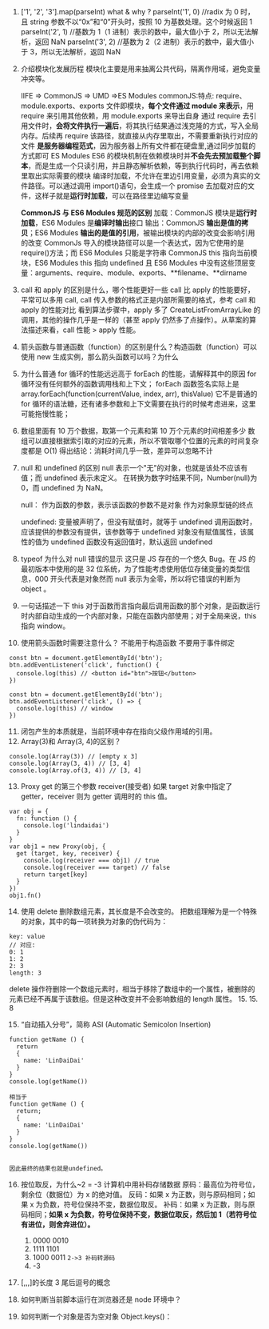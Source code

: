 1. ['1', '2', '3'].map(parseInt) what & why ?
   parseInt('1', 0) //radix 为 0 时，且 string 参数不以“0x”和“0”开头时，按照 10 为基数处理。这个时候返回 1
   parseInt('2', 1) //基数为 1（1 进制）表示的数中，最大值小于 2，所以无法解析，返回 NaN
   parseInt('3', 2) //基数为 2（2 进制）表示的数中，最大值小于 3，所以无法解析，返回 NaN
2. 介绍模块化发展历程
   模块化主要是用来抽离公共代码，隔离作用域，避免变量冲突等。

   IIFE => CommonJS => UMD =>ES Modules
   commonJS:特点: require、module.exports、exports
   文件即模块，**每个文件通过 module 来表示**，用 require 来引用其他依赖，用 module.exports 来导出自身
   通过 require 去引用文件时，**会将文件执行一遍后**，将其执行结果通过浅克隆的方式，写入全局内存。后续再 require 该路径，就直接从内存里取出，不需要重新执行对应的文件
   **是服务器编程范式**，因为服务器上所有文件都在硬盘里,通过同步加载的方式即可
   ES Modules
   ES6 的模块机制在依赖模块时并**不会先去预加载整个脚本**，而是生成一个只读引用，并且静态解析依赖，等到执行代码时，再去依赖里取出实际需要的模块
   编译时加载，不允许在里边引用变量，必须为真实的文件路径。可以通过调用 import()语句，会生成一个 promise 去加载对应的文件，这样子就是**运行时加载**，可以在路径里边编写变量

   **CommonJS 与 ES6 Modules 规范的区别**
   加载：CommonJS 模块是**运行时加载**，ES6 Modules 是**编译时输出**接口
   输出：CommonJS **输出是值的拷贝**；ES6 Modules **输出的是值的引用**，被输出模块的内部的改变会影响引用的改变
   CommonJs 导入的模块路径可以是一个表达式，因为它使用的是 require()方法；而 ES6 Modules 只能是字符串
   CommonJS this 指向当前模块，ES6 Modules this 指向 undefined
   且 ES6 Modules 中没有这些顶层变量：arguments、require、module、exports、**filename、**dirname

3. call 和 apply 的区别是什么，哪个性能更好一些
   call 比 apply 的性能要好，平常可以多用 call, call 传入参数的格式正是内部所需要的格式，参考 call 和 apply 的性能对比
   看到算法步骤中，apply 多了 CreateListFromArrayLike 的调用，其他的操作几乎是一样的（甚至 apply 仍然多了点操作）。从草案的算法描述来看，call 性能 > apply 性能。

4. 箭头函数与普通函数（function）的区别是什么？构造函数（function）可以使用 new 生成实例，那么箭头函数可以吗？为什么

5. 为什么普通 for 循环的性能远远高于 forEach 的性能，请解释其中的原因
   for 循环没有任何额外的函数调用栈和上下文；
   forEach 函数签名实际上是 array.forEach(function(currentValue, index, arr), thisValue)
   它不是普通的 for 循环的语法糖，还有诸多参数和上下文需要在执行的时候考虑进来，这里可能拖慢性能；
6. 数组里面有 10 万个数据，取第一个元素和第 10 万个元素的时间相差多少
   数组可以直接根据索引取的对应的元素，所以不管取哪个位置的元素的时间复杂度都是 O(1)
   得出结论：消耗时间几乎一致，差异可以忽略不计
7. null 和 undefined 的区别
   null 表示一个"无"的对象，也就是该处不应该有值；而 undefined 表示未定义。
   在转换为数字时结果不同，Number(null)为 0，而 undefined 为 NaN。

   null：
   作为函数的参数，表示该函数的参数不是对象
   作为对象原型链的终点

   undefined:
   变量被声明了，但没有赋值时，就等于 undefined
   调用函数时，应该提供的参数没有提供，该参数等于 undefined
   对象没有赋值属性，该属性的值为 undefined
   函数没有返回值时，默认返回 undefined

8. typeof 为什么对 null 错误的显示
   这只是 JS 存在的一个悠久 Bug。在 JS 的最初版本中使用的是 32 位系统，为了性能考虑使用低位存储变量的类型信息，000 开头代表是对象然而 null 表示为全零，所以将它错误的判断为 object 。
9. 一句话描述一下 this
   对于函数而言指向最后调用函数的那个对象，是函数运行时内部自动生成的一个内部对象，只能在函数内部使用；对于全局来说，this 指向 window。
10. 使用箭头函数时需要注意什么？
    不能用于构造函数
    不要用于事件绑定

```JS
const btn = document.getElementById('btn');
btn.addEventListener('click', function() {
  console.log(this) // <button id="btn">按钮</button>
})

const btn = document.getElementById('btn');
btn.addEventListener('click', () => {
  console.log(this) // window
})

```

11. 闭包产生的本质就是，当前环境中存在指向父级作用域的引用。
12. Array(3)和 Array(3, 4)的区别？

```JS
console.log(Array(3)) // [empty x 3]
console.log(Array(3, 4)) // [3, 4]
console.log(Array.of(3, 4)) // [3, 4]
```

13. Proxy get 的第三个参数 receiver(接受者)
    如果 target 对象中指定了 getter，receiver 则为 getter 调用时的 this 值。

```JS
var obj = {
  fn: function () {
    console.log('lindaidai')
  }
}
var obj1 = new Proxy(obj, {
  get (target, key, receiver) {
    console.log(receiver === obj1) // true
    console.log(receiver === target) // false
    return target[key]
  }
})
obj1.fn()

```

14. 使用 delete 删除数组元素，其长度是不会改变的。
    把数组理解为是一个特殊的对象，其中的每一项转换为对象的伪代码为：

```JS
key: value
// 对应:
0: 1
1: 2
2: 3
length: 3

```

delete 操作符删除一个数组元素时，相当于移除了数组中的一个属性，被删除的元素已经不再属于该数组。但是这种改变并不会影响数组的 length 属性。 15. 15. 8

15. “自动插入分号”，简称 ASI (Automatic Semicolon Insertion)

```JS
function getName () {
  return
  {
    name: 'LinDaiDai'
  }
}
console.log(getName())

相当于
function getName () {
  return;
  {
    name: 'LinDaiDai'
  }
}
console.log(getName())


因此最终的结果也就是undefined。
```

16. 按位取反，为什么~2 = -3
    计算机中用补码存储数据
    原码：最高位为符号位，剩余位（数据位）为 x 的绝对值。
    反码：如果 x 为正数，则与原码相同；如果 x 为负数，符号位保持不变，数据位取反。
    补码：如果 x 为正数，则与原码相同；**如果 x 为负数，符号位保持不变，数据位取反，然后加 1（若符号位有进位，则舍弃进位）。**

    1. 0000 0010
    2. 1111 1101
    3. 1000 0011 `2->3 补码转源码`
    4. -3

17. [,,,]的长度
    3
    尾后逗号的概念
18. 如何判断当前脚本运行在浏览器还是 node 环境中？
19. 如何判断一个对象是否为空对象 Object.keys()：

